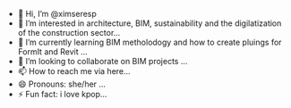 - 👋 Hi, I’m @ximseresp
- 👀 I’m interested in architecture, BIM, sustainability and the digilatization of the construction sector...
- 🌱 I’m currently learning BIM metholodogy and how to create pluings for FormIt and Revit ...
- 💞️ I’m looking to collaborate on BIM projects ...
- 📫 How to reach me via here...
- 😄 Pronouns: she/her ...
- ⚡ Fun fact: i love kpop...

<!---
ximseresp/ximseresp is a ✨ special ✨ repository because its `README.md` (this file) appears on your GitHub profile.
You can click the Preview link to take a look at your changes.
--->
